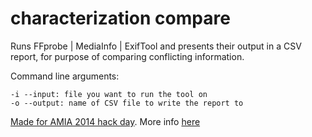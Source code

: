 
characterization compare
=========
Runs FFprobe | MediaInfo | ExifTool and presents their output in a CSV report, for purpose of comparing conflicting information.

Command line arguments:

```
-i --input: file you want to run the tool on
-o --output: name of CSV file to write the report to
```


[Made for AMIA 2014 hack day]. More info [here]


[Made for AMIA 2014 hack day]:http://wiki.curatecamp.org/index.php/Association_of_Moving_Image_Archivists_%26_Digital_Library_Federation_Hack_Day_2014
[here]:https://docs.google.com/document/d/1wubhYKbY4MhNYOfMJebxA7N8vkrrRPZiuD75O9B8z2Q/edit?usp=sharing



